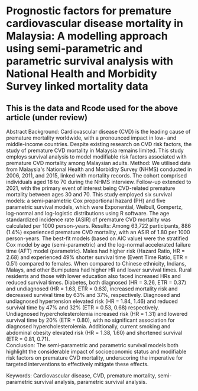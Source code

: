 # Prognostic factors for premature cardiovascular disease mortality in Malaysia: A modelling approach using semi-parametric and parametric survival analysis with National Health and Morbidity Survey linked mortality data

## This is the data and Rcode used for the above article (under review)


Abstract
Background: Cardiovascular disease (CVD) is the leading cause of premature mortality worldwide, with a pronounced impact in low- and middle-income countries. Despite existing research on CVD risk factors, the study of premature CVD mortality in Malaysia remains limited. This study employs survival analysis to model modifiable risk factors associated with premature CVD mortality among Malaysian adults. 
Method: We utilised data from Malaysia's National Health and Morbidity Survey (NHMS) conducted in 2006, 2011, and 2015, linked with mortality records. The cohort comprised individuals aged 18 to 70 during the NHMS interview. Follow-up extended to 2021, with the primary event of interest being CVD-related premature mortality between ages 30 and 70. This study employed six survival models: a semi-parametric Cox proportional hazard (PH) and five parametric survival models, which were Exponential, Weibull, Gompertz, log-normal and log-logistic distributions using R software. The age standardized incidence rate (ASIR) of premature CVD mortality was calculated per 1000 person-years. 
Results:  Among 63,722 participants, 886 (1.4%) experienced premature CVD mortality, with an ASIR of 1.80 per 1000 person-years. The best-fit models (based on AIC value) were the stratified Cox model by age (semi-parametric) and the log-normal accelerated failure time (AFT) model (parametric). Males had higher risk (Hazard Ratio, HR = 2.68) and experienced 49% shorter survival time (Event Time Ratio, ETR = 0.51) compared to females. When compared to Chinese ethnicity, Indians, Malays, and other Bumiputera had higher HR and lower survival times. Rural residents and those with lower education also faced increased HRs and reduced survival times. Diabetes, both diagnosed (HR = 3.26, ETR = 0.37) and undiagnosed (HR = 1.63, ETR = 0.63), increased mortality risk and decreased survival time by 63% and 37%, respectively. Diagnosed and undiagnosed hypertension elevated risk (HR = 1.84, 1.46) and reduced survival time by 47% and 32% (ETR = 0.53, 0.68) respectively. Undiagnosed hypercholesterolemia increased risk (HR = 1.31) and lowered survival time by 20% (ETR = 0.80), with no significant association for diagnosed hypercholesterolemia. Additionally, current smoking and abdominal obesity elevated risk (HR = 1.38, 1.60) and shortened survival (ETR = 0.81, 0.71).  
Conclusion: The semi-parametric and parametric survival models both highlight the considerable impact of socioeconomic status and modifiable risk factors on premature CVD mortality, underscoring the imperative for targeted interventions to effectively mitigate these effects.

Keywords: Cardiovascular disease, CVD, premature mortality, semi-parametric survival analysis, parametric survival analysis. 

